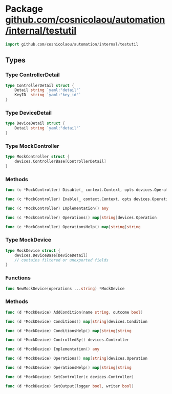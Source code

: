 # Package [github.com/cosnicolaou/automation/internal/testutil](https://pkg.go.dev/github.com/cosnicolaou/automation/internal/testutil?tab=doc)

```go
import github.com/cosnicolaou/automation/internal/testutil
```


## Types
### Type ControllerDetail
```go
type ControllerDetail struct {
	Detail string `yaml:"detail"`
	KeyID  string `yaml:"key_id"`
}
```


### Type DeviceDetail
```go
type DeviceDetail struct {
	Detail string `yaml:"detail"`
}
```


### Type MockController
```go
type MockController struct {
	devices.ControllerBase[ControllerDetail]
}
```

### Methods

```go
func (c *MockController) Disable(_ context.Context, opts devices.OperationArgs) error
```


```go
func (c *MockController) Enable(_ context.Context, opts devices.OperationArgs) error
```


```go
func (c *MockController) Implementation() any
```


```go
func (c *MockController) Operations() map[string]devices.Operation
```


```go
func (c *MockController) OperationsHelp() map[string]string
```




### Type MockDevice
```go
type MockDevice struct {
	devices.DeviceBase[DeviceDetail]
	// contains filtered or unexported fields
}
```

### Functions

```go
func NewMockDevice(operations ...string) *MockDevice
```



### Methods

```go
func (d *MockDevice) AddCondition(name string, outcome bool)
```


```go
func (d *MockDevice) Conditions() map[string]devices.Condition
```


```go
func (d *MockDevice) ConditionsHelp() map[string]string
```


```go
func (d *MockDevice) ControlledBy() devices.Controller
```


```go
func (d *MockDevice) Implementation() any
```


```go
func (d *MockDevice) Operations() map[string]devices.Operation
```


```go
func (d *MockDevice) OperationsHelp() map[string]string
```


```go
func (d *MockDevice) SetController(c devices.Controller)
```


```go
func (d *MockDevice) SetOutput(logger bool, writer bool)
```







